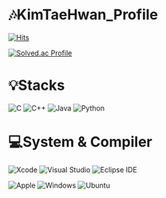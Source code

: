 # :notes:KimTaeHwan_Profile
[![Hits](https://hits.seeyoufarm.com/api/count/incr/badge.svg?url=https%3A%2F%2Fgithub.com%2FTaehwanKim-kr&count_bg=%23D2C5E9&title_bg=%23BB2649&icon=&icon_color=%23E7E7E7&title=hits&edge_flat=false)](https://hits.seeyoufarm.com)

[![Solved.ac Profile](http://mazassumnida.wtf/api/v2/generate_badge?boj=charmant1245)](https://solved.ac/charmant1245/)
# :bulb:Stacks
![C](https://img.shields.io/badge/C-A8B9CC.svg?&style=for-the-badge&logo=C&logoColor=white) ![C++](https://img.shields.io/badge/C++-00599C.svg?&style=for-the-badge&logo=C%2B%2B&logoColor=white) ![Java](https://img.shields.io/badge/Java-ED8B00?style=for-the-badge&logo=openjdk&logoColor=white) ![Python](https://img.shields.io/badge/Python-14354C?style=for-the-badge&logo=python&logoColor=white)
# :computer:System & Compiler
![Xcode](https://img.shields.io/badge/Xcode-147EFB.svg?&style=for-the-badge&logo=Xcode&logoColor=white) ![Visual Studio](https://img.shields.io/badge/Visual%20Studio-5C2D91.svg?&style=for-the-badge&logo=Visual%20Studio&logoColor=white) ![Eclipse IDE](https://img.shields.io/badge/Eclipse%20IDE-2C2255.svg?&style=for-the-badge&logo=Eclipse%20IDE&logoColor=white)

![Apple](https://img.shields.io/badge/Apple-000000.svg?&style=for-the-badge&logo=Apple&logoColor=white) ![Windows](https://img.shields.io/badge/Windows-0078D6.svg?&style=for-the-badge&logo=Windows&logoColor=white) ![Ubuntu](https://img.shields.io/badge/Ubuntu-E95420.svg?&style=for-the-badge&logo=Ubuntu&logoColor=white)

